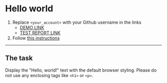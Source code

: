 # Hello world
1. Replace `<your_account>` with your Github username in the links
    - [DEMO LINK](https://<AnnaHarshyna>.github.io/layout_hello-world/) <br>
    - [TEST REPORT LINK](https://<AnnaHarshyna>.github.io/layout_hello-world/report/html_report/)
2. Follow [this instructions](https://mate-academy.github.io/layout_task-guideline/)
___

## The task 
Display the "Hello, world!" text with the default browser styling. Please do not 
use any enclosing tags like `<h1>` or `<p>`.
